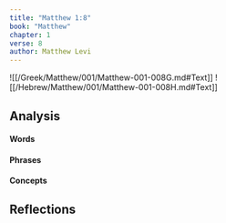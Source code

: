 ```yaml
---
title: "Matthew 1:8"
book: "Matthew"
chapter: 1
verse: 8
author: Matthew Levi
---
```

![[/Greek/Matthew/001/Matthew-001-008G.md#Text]]
![[/Hebrew/Matthew/001/Matthew-001-008H.md#Text]]

## Analysis

#### Words

#### Phrases

#### Concepts

## Reflections
